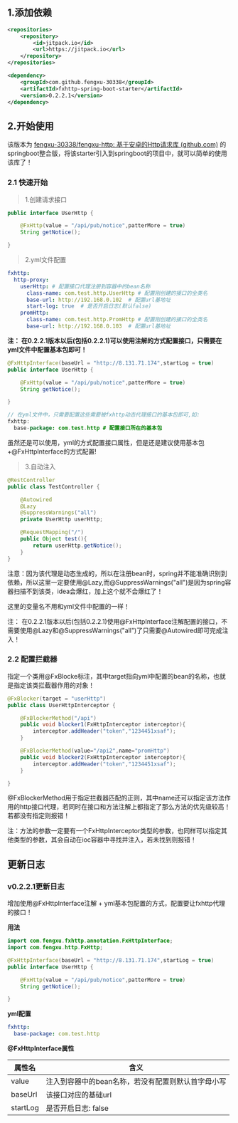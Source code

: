 ## 1.添加依赖

```xml
<repositories>
    <repository>
        <id>jitpack.io</id>
        <url>https://jitpack.io</url>
    </repository>
</repositories>

<dependency>
    <groupId>com.github.fengxu-30338</groupId>
    <artifactId>fxhttp-spring-boot-starter</artifactId>
    <version>0.2.2.1</version>
</dependency>
```





## 2.开始使用

该版本为 [fengxu-30338/fengxu-http: 基于安卓的Http请求库 (github.com)](https://github.com/fengxu-30338/fengxu-http) 的springboot整合版，将该starter引入到springboot的项目中，就可以简单的使用该库了！



### 2.1 快速开始



> 1.创建请求接口

```java
public interface UserHttp {

    @FxHttp(value = "/api/pub/notice",patterMore = true)
    String getNotice();

}
```



> 2.yml文件配置

```yaml
fxhttp:
  http-proxy:
    userHttp: # 配置接口代理注册到容器中的bean名称
      class-name: com.test.http.UserHttp # 配置刚创建的接口的全类名
      base-url: http://192.168.0.102  # 配置url基地址
      start-log: true  # 是否开启日志(默认false)
    promHttp:
      class-name: com.test.http.PromHttp # 配置刚创建的接口的全类名
      base-url: http://192.168.0.103  # 配置url基地址  
```



**注： 在0.2.2.1版本以后(包括0.2.2.1)可以使用注解的方式配置接口，只需要在yml文件中配置基本包即可！**

```java
@FxHttpInterface(baseUrl = "http://8.131.71.174",startLog = true)
public interface UserHttp {

    @FxHttp(value = "/api/pub/notice",patterMore = true)
    String getNotice();

}

// 在yml文件中，只需要配置这些需要被fxhttp动态代理接口的基本包即可,如:
fxhttp:
  base-package: com.test.http # 配置接口所在的基本包
```

虽然还是可以使用，yml的方式配置接口属性，但是还是建议使用基本包+@FxHttpInterface的方式配置!





> 3.自动注入

```java
@RestController
public class TestController {

    @Autowired
    @Lazy
    @SuppressWarnings("all")
    private UserHttp userHttp;

    @RequestMapping("/")
    public Object test(){
        return userHttp.getNotice();
    }
}
```

注意：因为该代理是动态生成的，所以在注册bean时，spring并不能准确识别到依赖，所以这里一定要使用@Lazy,而@SuppressWarnings("all")是因为spring容器扫描不到该类，idea会爆红，加上这个就不会爆红了！

这里的变量名不用和yml文件中配置的一样！



注： 在0.2.2.1版本以后(包括0.2.2.1)使用@FxHttpInterface注解配置的接口，不需要使用@Lazy和@SuppressWarnings("all")了只需要@Autowired即可完成注入！



### 2.2 配置拦截器

指定一个类用@FxBlocke标注，其中target指向yml中配置的bean的名称，也就是指定该类拦截器作用的对象！

```java
@FxBlocker(target = "userHttp")
public class UserHttpInterceptor {

    @FxBlockerMethod("/api")
    public void blocker1(FxHttpInterceptor interceptor){
        interceptor.addHeader("token","1234451xsaf");
    }

    @FxBlockerMethod(value="/api2",name="promHttp")
    public void blocker2(FxHttpInterceptor interceptor){
        interceptor.addHeader("token","1234451xsaf");
    }

}
```

@FxBlockerMethod用于指定拦截器匹配的正则，其中name还可以指定该方法作用的http接口代理，若同时在接口和方法注解上都指定了那么方法的优先级较高！若都没有指定则报错！

注：方法的参数一定要有一个FxHttpInterceptor类型的参数，也同样可以指定其他类型的参数，其会自动在ioc容器中寻找并注入，若未找到则报错！



## 更新日志



### v0.2.2.1更新日志



增加使用@FxHttpInterface注解 + yml基本包配置的方式，配置要让fxhttp代理的接口！

**用法**

```java
import com.fengxu.fxhttp.annotation.FxHttpInterface;
import com.fengxu.http.FxHttp;

@FxHttpInterface(baseUrl = "http://8.131.71.174",startLog = true)
public interface UserHttp {

    @FxHttp(value = "/api/pub/notice",patterMore = true)
    String getNotice();

}
```



**yml配置**

```yaml
fxhttp:
  base-package: com.test.http
```



**@FxHttpInterface属性**

| 属性名   | 含义                                               |
| -------- | -------------------------------------------------- |
| value    | 注入到容器中的bean名称，若没有配置则默认首字母小写 |
| baseUrl  | 该接口对应的基础url                                |
| startLog | 是否开启日志: false                                |

